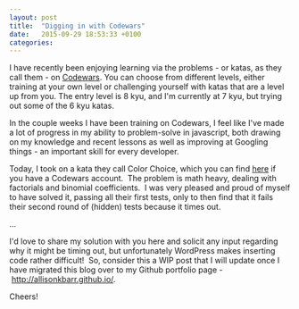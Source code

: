 ```yaml
---
layout: post
title:  "Digging in with Codewars"
date:   2015-09-29 18:53:33 +0100
categories:
---
```

I have recently been enjoying learning via the problems - or katas, as they call them - on <a href="http://www.codewars.com/">Codewars</a>. You can choose from different levels, either training at your own level or challenging yourself with katas that are a level up from you. The entry level is 8 kyu, and I'm currently at 7 kyu, but trying out some of the 6 kyu katas.

In the couple weeks I have been training on Codewars, I feel like I've made a lot of progress in my ability to problem-solve in javascript, both drawing on my knowledge and recent lessons as well as improving at Googling things - an important skill for every developer.

Today, I took on a kata they call Color Choice, which you can find <a href="http://www.codewars.com/kata/55be10de92aad5ef28000023/train/javascript">here</a> if you have a Codewars account.  The problem is math heavy, dealing with factorials and binomial coefficients.  I was very pleased and proud of myself to have solved it, passing all their first tests, only to then find that it fails their second round of (hidden) tests because it times out.

...

I'd love to share my solution with you here and solicit any input regarding why it might be timing out, but unfortunately WordPress makes inserting code rather difficult!  So, consider this a WIP post that I will update once I have migrated this blog over to my Github portfolio page - http://allisonkbarr.github.io/.

Cheers!

